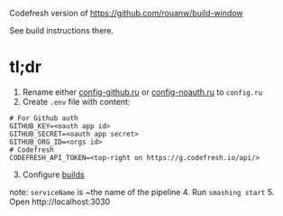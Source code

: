 Codefresh version of https://github.com/rouanw/build-window

See build instructions there.

# tl;dr

1. Rename either [config-github.ru](config-github.ru) or [config-noauth.ru](config-noauth.ru) to `config.ru`
2. Create `.env` file with content:
```
# For Github auth
GITHUB_KEY=<oauth app id>
GITHUB_SECRET=<oauth app secret>
GITHUB_ORG_ID=<orgs id>
# Codefresh
CODEFRESH_API_TOKEN=<top-right on https://g.codefresh.io/api/>
```
3. Configure [builds](config/builds.json)

note: `serviceName` is ~the name of the pipeline
4. Run `smashing start`
5. Open http://localhost:3030
